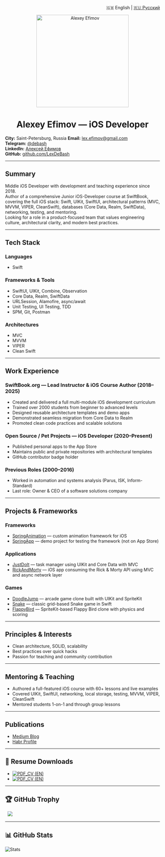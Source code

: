 <p align="right">
  🇬🇧 English | <a href="./README.md">🇷🇺 Русский</a>
</p>

<p align="center">
  <img src="https://unavatar.io/github/LexDeBash" alt="Alexey Efimov" width="300" height="300">
</p>

<h1 align="center">Alexey Efimov — iOS Developer</h1>

**City:** Saint-Petersburg, Russia
**Email:** [lex.efimov@gmail.com](mailto:lex.efimov@gmail.com)  
**Telegram:** [@debash](https://t.me/debash)  
**LinkedIn:** [Алексей Ефимов](https://www.linkedin.com/in/алексей-ефимов-965068129)  
**GitHub:** [github.com/LexDeBash](https://github.com/LexDeBash)

---

## Summary

Middle iOS Developer with development and teaching experience since 2018.  
Author of a comprehensive Junior iOS-Developer course at SwiftBook, covering the full iOS stack: Swift, UIKit, SwiftUI, architectural patterns (MVC, MVVM, VIPER, CleanSwift), databases (Core Data, Realm, SwiftData), networking, testing, and mentoring.  
Looking for a role in a product-focused team that values engineering culture, architectural clarity, and modern best practices.

---

## Tech Stack

### Languages
- Swift

### Frameworks & Tools
- SwiftUI, UIKit, Combine, Observation
- Core Data, Realm, SwiftData
- URLSession, Alamofire, async/await
- Unit Testing, UI Testing, TDD
- SPM, Git, Postman

### Architectures
- MVC
- MVVM
- VIPER
- Clean Swift

---

## Work Experience

### SwiftBook.org — Lead Instructor & iOS Course Author (2018–2025)

- Created and delivered a full multi-module iOS development curriculum
- Trained over 2000 students from beginner to advanced levels
- Designed reusable architecture templates and demo apps
- Demonstrated seamless migration from Core Data to Realm
- Promoted clean code practices and scalable solutions

### Open Source / Pet Projects — iOS Developer (2020–Present)

- Published personal apps to the App Store
- Maintains public and private repositories with architectural templates
- GitHub contributor badge holder

### Previous Roles (2000–2016)

- Worked in automation and systems analysis (Parus, ISK, Inform-Standard)
- Last role: Owner & CEO of a software solutions company

---

## Projects & Frameworks

### Frameworks
- [SpringAnimation](https://github.com/LexDeBash/SpringAnimation) — custom animation framework for iOS  
- [SpringApp](https://github.com/LexDeBash/SpringApp) — demo project for testing the framework (not on App Store)

### Applications
- [JustDoIt](https://github.com/LexDeBash/JustDoIt) — task manager using UIKit and Core Data with MVC  
- [RickAndMorty](https://github.com/LexDeBash/RickAndMorty) — iOS app consuming the Rick & Morty API using MVC and async network layer

### Games
- [DoodleJump](https://github.com/LexDeBash/DoodleJump) — arcade game clone built with UIKit and SpriteKit  
- [Snake](https://github.com/LexDeBash/Snake) — classic grid-based Snake game in Swift  
- [FlappyBird](https://github.com/LexDeBash/FlappyBird) — SpriteKit-based Flappy Bird clone with physics and scoring

---

## Principles & Interests

- Clean architecture, SOLID, scalability
- Best practices over quick hacks
- Passion for teaching and community contribution

---

## Mentoring & Teaching

- Authored a full-featured iOS course with 60+ lessons and live examples
- Covered UIKit, SwiftUI, networking, local storage, testing, MVVM, VIPER, CleanSwift
- Mentored students 1-on-1 and through group lessons

---

## Publications

- [Medium Blog](https://medium.com/@debash)
- [Habr Profile](https://habr.com/ru/users/Debash/articles/)

---

## 📄 Resume Downloads

- [![PDF_CV (EN)](https://img.shields.io/badge/📄_Download_PDF_CV_(EN)-blue)](./Alexey_Efimov_CV.pdf)
- [![PDF_CV (EN)](https://img.shields.io/badge/📄_Download_PDF_CV_(RU)-red)](./Ефимов_Алексей_CV.pdf)


---

## 🏆 GitHub Trophy

  

<p align="center">

  <img src="https://github-profile-trophy.vercel.app/?username=LexDeBash&theme=onedark" />

</p>

  

---

## 📊 GitHub Stats

![Stats](https://github-readme-stats.vercel.app/api?username=LexDeBash&show_icons=true&theme=onedark)
